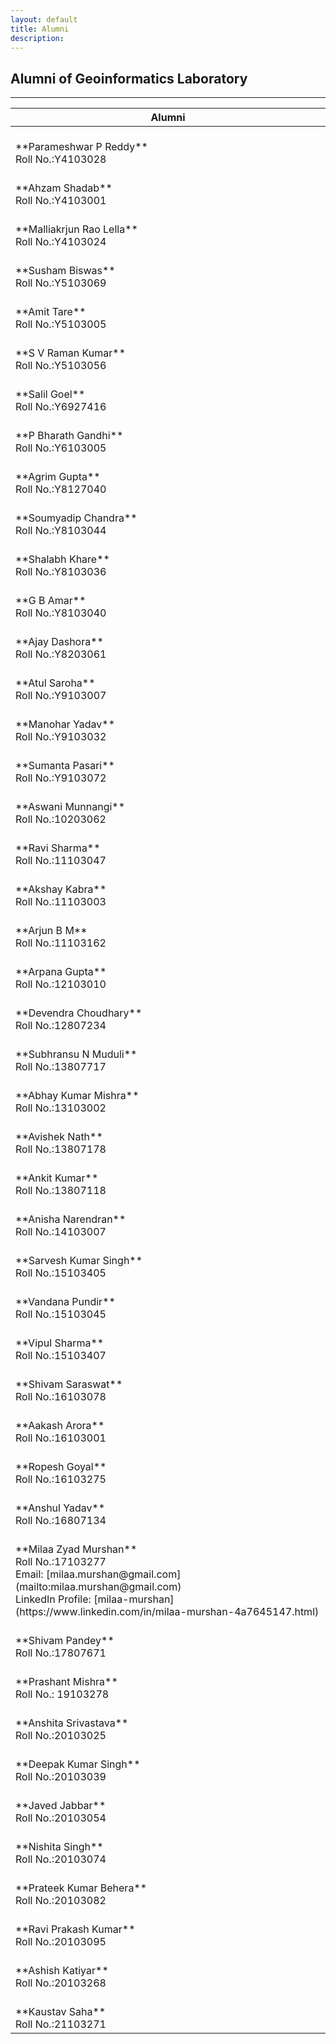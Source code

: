 ```yaml
---
layout: default
title: Alumni
description:
---
```

## Alumni  of Geoinformatics Laboratory


* * *
<table>
<colgroup>
<col width="100%" />
</colgroup>
<thead>
<tr class="header">
<th colspan="4">Alumni</th>
</tr>
</thead>
<tbody>
<tr>

<td markdown="span"><br>
**Parameshwar P Reddy**<br>
Roll No.:Y4103028<br>


</td>
</tr>
<tr>
<td markdown="span"><br>
**Ahzam Shadab**<br>
Roll No.:Y4103001<br>

</td>
</tr>
<tr>
<td markdown="span"><br>
**Malliakrjun Rao Lella**<br>
Roll No.:Y4103024<br>


</td>
</tr>
<tr>
<td markdown="span"><br>
**Susham Biswas**<br>
Roll No.:Y5103069<br>


</td>
</tr>
<tr>
<td markdown="span"><br>
**Amit Tare**<br>
Roll No.:Y5103005<br>

</td>
</tr>
<tr>
<td markdown="span"><br>
**S V Raman Kumar**<br>
Roll No.:Y5103056<br>


</td>
</tr>
<tr>
<td markdown="span"><br>
**Salil Goel**<br>
Roll No.:Y6927416<br>

</td>
</tr>
<tr>
<td markdown="span"><br>
**P Bharath Gandhi**<br>
Roll No.:Y6103005<br>


</td>
</tr>
<tr>
<td markdown="span"><br>
**Agrim Gupta**<br>
Roll No.:Y8127040<br>


</td>
</tr>
<tr>
<td markdown="span"><br>
**Soumyadip Chandra**<br>
Roll No.:Y8103044<br>

</td>
</tr>
<tr>
<td markdown="span"><br>
**Shalabh Khare**<br>
Roll No.:Y8103036<br>

</td>
</tr>
<tr>
<td markdown="span"><br>
**G B Amar**<br>
Roll No.:Y8103040<br>


</td>
</tr>
<tr>
<td markdown="span"><br>
**Ajay Dashora**<br>
Roll No.:Y8203061<br>


</td>
</tr>
<tr>
<td markdown="span"><br>
**Atul Saroha**<br>
Roll No.:Y9103007<br>

</td>
</tr>
<tr>
<td markdown="span"><br>
**Manohar Yadav**<br>
Roll No.:Y9103032<br>


</td>
</tr>
<tr>
<td markdown="span"><br>
**Sumanta Pasari**<br>
Roll No.:Y9103072<br>


</td>
</tr>
<tr>
<td markdown="span"><br>
**Aswani Munnangi**<br>
Roll No.:10203062<br>



</td>
</tr>
<tr>
<td markdown="span"><br>
**Ravi Sharma**<br>
Roll No.:11103047<br>

</td>
</tr>
<tr>
<td markdown="span"><br>
**Akshay Kabra**<br>
Roll No.:11103003<br>


</td>
</tr>
<tr>
<td markdown="span"><br>
**Arjun B M**<br>
Roll No.:11103162<br>


</td>
</tr>
<tr>
<td markdown="span"><br>
**Arpana Gupta**<br>
Roll No.:12103010<br>


</td>
</tr>
<tr>
<td markdown="span"><br>
**Devendra Choudhary**<br>
Roll No.:12807234<br>


</td>
</tr>
<tr>
<td markdown="span"><br>
**Subhransu N Muduli**<br>
Roll No.:13807717<br>


</td>
</tr>
<tr>
<td markdown="span"><br>
**Abhay Kumar Mishra**<br>
Roll No.:13103002<br>



</td>
</tr>
<tr>
<td markdown="span"><br>
**Avishek Nath**<br>
Roll No.:13807178<br>


</td>
</tr>
<tr>
<td markdown="span"><br>
**Ankit Kumar**<br>
Roll No.:13807118<br>


</td>
</tr>
<tr>
<td markdown="span"><br>
**Anisha Narendran**<br>
Roll No.:14103007<br>


</td>
</tr>
<tr>
<td markdown="span"><br>
**Sarvesh Kumar Singh**<br>
Roll No.:15103405<br>


</td>
</tr>
<tr>
<td markdown="span"><br>
**Vandana Pundir**<br>
Roll No.:15103045<br>


</td>
</tr>
<tr>
<td markdown="span"><br>
**Vipul Sharma**<br>
Roll No.:15103407<br>


</td>
</tr>
<tr>
<td markdown="span"><br>
**Shivam Saraswat**<br>
Roll No.:16103078<br>

</td>
</tr>
<tr>
<td markdown="span"><br>
**Aakash Arora**<br>
Roll No.:16103001<br>

</td>
</tr>
<tr>
<td markdown="span"><br>
**Ropesh Goyal**<br>
Roll No.:16103275<br>


</td>
</tr>
<tr>
<td markdown="span"><br>
**Anshul Yadav**<br>
Roll No.:16807134<br>


</td>
</tr>
<tr>
<td markdown="span"><br>
**Milaa Zyad Murshan**<br>
Roll No.:17103277<br>
Email: [milaa.murshan@gmail.com](mailto:milaa.murshan@gmail.com)<br>
LinkedIn Profile: [milaa-murshan](https://www.linkedin.com/in/milaa-murshan-4a7645147.html)<br>


</td>
</tr>
<tr>
<td markdown="span"><br>
**Shivam Pandey**<br>
Roll No.:17807671<br>


</td>
</tr>
<tr>
<td markdown="span"><br>
**Prashant Mishra**<br>
Roll No.: 19103278 <br>


</td>
</tr>
<tr>
<td markdown="span"><br>
**Anshita Srivastava**<br>
Roll No.:20103025<br>

</td>
</tr>
<tr>
<td markdown="span"><br>
**Deepak Kumar Singh**<br>
Roll No.:20103039<br>


</td>
</tr>
<tr>
<td markdown="span"><br>
**Javed Jabbar**<br>
Roll No.:20103054<br>


</td>
</tr>
<tr>
<td markdown="span"><br>
**Nishita Singh**<br>
Roll No.:20103074<br>

</td>
</tr>
<tr>
<td markdown="span"><br>
**Prateek Kumar Behera**<br>
Roll No.:20103082<br>

</td>
</tr>
<tr>
<td markdown="span"><br>
**Ravi Prakash Kumar**<br>
Roll No.:20103095<br>


</td>
</tr>
<tr>
<td markdown="span"><br>
**Ashish Katiyar**<br>
Roll No.:20103268<br>


</td>
</tr>
<tr>
<td markdown="span"><br>
**Kaustav Saha**<br>
Roll No.:21103271<br>






















